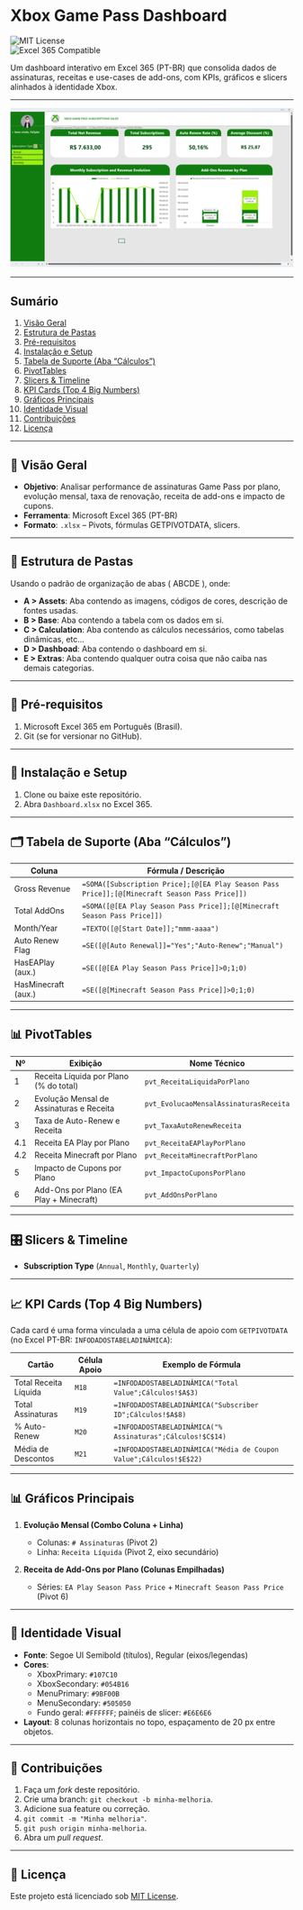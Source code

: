 # Xbox Game Pass Dashboard

![MIT License](https://img.shields.io/badge/license-MIT-blue)  
![Excel 365 Compatible](https://img.shields.io/badge/Excel-365%20Compatible-green)  

Um dashboard interativo em Excel 365 (PT-BR) que consolida dados de assinaturas, receitas e use-cases de add-ons, com KPIs, gráficos e slicers alinhados à identidade Xbox.

---

![Visão Geral do Xbox Game Pass Dashboard](Image/screen.png)

---

## Sumário

1. [Visão Geral](#-visão-geral)  
2. [Estrutura de Pastas](#-estrutura-de-pastas)  
3. [Pré-requisitos](#-pré-requisitos)  
4. [Instalação e Setup](#-instalação-e-setup)  
5. [Tabela de Suporte (Aba “Cálculos”)](#-tabela-de-suporte-aba-cálculos)  
6. [PivotTables](#-pivottables)  
7. [Slicers & Timeline](#-slicers--timeline)  
8. [KPI Cards (Top 4 Big Numbers)](#-kpi-cards-top-4-big-numbers)  
9. [Gráficos Principais](#-gráficos-principais)  
10. [Identidade Visual](#-identidade-visual)  
11. [Contribuições](#-contribuições)  
12. [Licença](#-licença)  

---

## 📝 Visão Geral

- **Objetivo**: Analisar performance de assinaturas Game Pass por plano, evolução mensal, taxa de renovação, receita de add-ons e impacto de cupons.  
- **Ferramenta**: Microsoft Excel 365 (PT-BR)  
- **Formato**: `.xlsx` – Pivots, fórmulas GETPIVOTDATA, slicers.  

---

## 📁 Estrutura de Pastas
Usando o padrão de organização de abas ( ABCDE ), onde:
- **A > Assets**: Aba contendo as imagens, códigos de cores, descrição de fontes usadas.
- **B > Base**: Aba contendo a tabela com os dados em si.
- **C > Calculation**: Aba contendo as cálculos necessários, como tabelas dinâmicas, etc...
- **D > Dashboad**: Aba contendo o dashboard em si.
- **E > Extras**: Aba contendo qualquer outra coisa que não caiba nas demais categorias.


---

## 🔧 Pré-requisitos

1. Microsoft Excel 365 em Português (Brasil).  
2. Git (se for versionar no GitHub).

---

## 🚀 Instalação e Setup

1. Clone ou baixe este repositório.  
2. Abra `Dashboard.xlsx` no Excel 365.  


---

## 🗂️ Tabela de Suporte (Aba “Cálculos”)

| Coluna             | Fórmula / Descrição                                                                            |
|--------------------|------------------------------------------------------------------------------------------------|
| Gross Revenue      | `=SOMA([Subscription Price];[@[EA Play Season Pass Price]];[@[Minecraft Season Pass Price]])`   |
| Total AddOns       | `=SOMA([@[EA Play Season Pass Price]];[@[Minecraft Season Pass Price]])`                       |
| Month/Year         | `=TEXTO([@[Start Date]];"mmm-aaaa")`                                                            |
| Auto Renew Flag    | `=SE([@[Auto Renewal]]="Yes";"Auto-Renew";"Manual")`                                            |
| HasEAPlay (aux.)   | `=SE([@[EA Play Season Pass Price]]>0;1;0)`                                                     |
| HasMinecraft (aux.)| `=SE([@[Minecraft Season Pass Price]]>0;1;0)`                                                   |

---

## 📊 PivotTables

| Nº   | Exibição                                   | Nome Técnico                            |
|------|--------------------------------------------|-----------------------------------------|
| 1    | Receita Líquida por Plano (% do total)     | `pvt_ReceitaLiquidaPorPlano`            |
| 2    | Evolução Mensal de Assinaturas e Receita   | `pvt_EvolucaoMensalAssinaturasReceita`  |
| 3    | Taxa de Auto-Renew e Receita               | `pvt_TaxaAutoRenewReceita`              |
| 4.1  | Receita EA Play por Plano                  | `pvt_ReceitaEAPlayPorPlano`             |
| 4.2  | Receita Minecraft por Plano                | `pvt_ReceitaMinecraftPorPlano`          |
| 5    | Impacto de Cupons por Plano                | `pvt_ImpactoCuponsPorPlano`             |
| 6    | Add-Ons por Plano (EA Play + Minecraft)    | `pvt_AddOnsPorPlano`                    |

---

## 🎛️ Slicers & Timeline

- **Subscription Type** (`Annual`, `Monthly`, `Quarterly`)  

---

## 📈 KPI Cards (Top 4 Big Numbers)

Cada card é uma forma vinculada a uma célula de apoio com `GETPIVOTDATA` (no Excel PT-BR: `INFODADOSTABELADINÂMICA`):

| Cartão                  | Célula Apoio | Exemplo de Fórmula                                                          |
|-------------------------|--------------|------------------------------------------------------------------------------|
| Total Receita Líquida   | `M18`        | `=INFODADOSTABELADINÂMICA("Total Value";Cálculos!$A$3)`                      |
| Total Assinaturas       | `M19`        | `=INFODADOSTABELADINÂMICA("Subscriber ID";Cálculos!$A$8)`                    |
| % Auto-Renew            | `M20`        | `=INFODADOSTABELADINÂMICA("% Assinaturas";Cálculos!$C$14)`                   |
| Média de Descontos      | `M21`        | `=INFODADOSTABELADINÂMICA("Média de Coupon Value";Cálculos!$E$22)`           |

---

## 📊 Gráficos Principais

1. **Evolução Mensal (Combo Coluna + Linha)**  
   - Colunas: `# Assinaturas` (Pivot 2)  
   - Linha: `Receita Líquida` (Pivot 2, eixo secundário)

2. **Receita de Add-Ons por Plano (Colunas Empilhadas)**  
   - Séries: `EA Play Season Pass Price` + `Minecraft Season Pass Price` (Pivot 6)



---

## 🎨 Identidade Visual

- **Fonte**: Segoe UI Semibold (títulos), Regular (eixos/legendas)  
- **Cores**:  
  - XboxPrimary: `#107C10`  
  - XboxSecondary: `#054B16`  
  - MenuPrimary: `#9BF00B`  
  - MenuSecondary: `#505050`  
  - Fundo geral: `#FFFFFF`; painéis de slicer: `#E6E6E6`  
- **Layout**: 8 colunas horizontais no topo, espaçamento de 20 px entre objetos.

---

## 🤝 Contribuições

1. Faça um *fork* deste repositório.  
2. Crie uma branch: `git checkout -b minha-melhoria`.  
3. Adicione sua feature ou correção.  
4. `git commit -m "Minha melhoria"`.  
5. `git push origin minha-melhoria`.  
6. Abra um *pull request*.

---

## 📄 Licença

Este projeto está licenciado sob [MIT License](LICENSE).  


